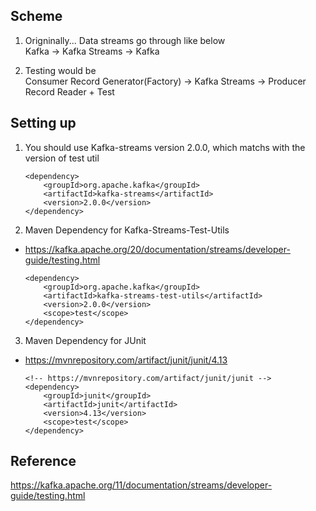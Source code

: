 ## Scheme
1. Origninally... Data streams go through like below  
Kafka -> Kafka Streams -> Kafka

2. Testing would be  
Consumer Record Generator(Factory) -> Kafka Streams -> Producer Record Reader + Test


## Setting up
1. You should use Kafka-streams version 2.0.0, which matchs with the version of test util
    ```
    <dependency>
        <groupId>org.apache.kafka</groupId>
        <artifactId>kafka-streams</artifactId>
        <version>2.0.0</version>
    </dependency>
    ```
2. Maven Dependency for Kafka-Streams-Test-Utils
- https://kafka.apache.org/20/documentation/streams/developer-guide/testing.html
    ```
    <dependency>
        <groupId>org.apache.kafka</groupId>
        <artifactId>kafka-streams-test-utils</artifactId>
        <version>2.0.0</version>
        <scope>test</scope>
    </dependency>
    ```

3. Maven Dependency for JUnit
- https://mvnrepository.com/artifact/junit/junit/4.13
    ```
    <!-- https://mvnrepository.com/artifact/junit/junit -->
    <dependency>
        <groupId>junit</groupId>
        <artifactId>junit</artifactId>
        <version>4.13</version>
        <scope>test</scope>
    </dependency>
    ```

## Reference
https://kafka.apache.org/11/documentation/streams/developer-guide/testing.html

